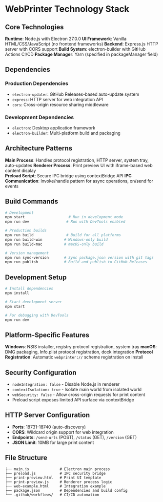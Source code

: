 # WebPrinter Technology Stack

## Core Technologies

**Runtime**: Node.js with Electron 27.0.0
**UI Framework**: Vanilla HTML/CSS/JavaScript (no frontend frameworks)
**Backend**: Express.js HTTP server with CORS support
**Build System**: electron-builder with GitHub Actions CI/CD
**Package Manager**: Yarn (specified in packageManager field)

## Dependencies

### Production Dependencies
- `electron-updater`: GitHub Releases-based auto-update system
- `express`: HTTP server for web integration API
- `cors`: Cross-origin resource sharing middleware

### Development Dependencies
- `electron`: Desktop application framework
- `electron-builder`: Multi-platform build and packaging

## Architecture Patterns

**Main Process**: Handles protocol registration, HTTP server, system tray, auto-updates
**Renderer Process**: Print preview UI with iframe-based web content display  
**Preload Script**: Secure IPC bridge using contextBridge API
**IPC Communication**: Invoke/handle pattern for async operations, on/send for events

## Build Commands

```bash
# Development
npm start                    # Run in development mode
npm run dev                 # Run with DevTools enabled

# Production builds
npm run build               # Build for all platforms
npm run build-win          # Windows-only build
npm run build-mac          # macOS-only build

# Version management
npm run sync-version       # Sync package.json version with git tags
npm run publish            # Build and publish to GitHub Releases
```

## Development Setup

```bash
# Install dependencies
npm install

# Start development server
npm start

# For debugging with DevTools
npm run dev
```

## Platform-Specific Features

**Windows**: NSIS installer, registry protocol registration, system tray
**macOS**: DMG packaging, Info.plist protocol registration, dock integration
**Protocol Registration**: Automatic `webprinter://` scheme registration on install

## Security Configuration

- `nodeIntegration: false` - Disable Node.js in renderer
- `contextIsolation: true` - Isolate main world from isolated world
- `webSecurity: false` - Allow cross-origin requests for print content
- Preload script exposes limited API surface via contextBridge

## HTTP Server Configuration

- **Ports**: 18731-18740 (auto-discovery)
- **CORS**: Wildcard origin support for web integration
- **Endpoints**: `/send-urls` (POST), `/status` (GET), `/version` (GET)
- **JSON Limit**: 10MB for large print content

## File Structure

```
├── main.js              # Electron main process
├── preload.js           # IPC security bridge  
├── print-preview.html   # Print UI template
├── print-preview.js     # Renderer process logic
├── web-example.html     # Integration example
├── package.json         # Dependencies and build config
└── .github/workflows/   # CI/CD automation
```